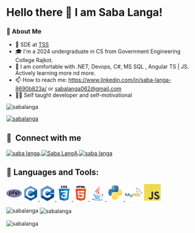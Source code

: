 # Hello there 👋 I am Saba Langa!
### :raising_hand: About Me

- 💼 SDE at [TSS](https://www.trackwizz.com/)
- 🎓 I'm a 2024 undergraduate in CS from Government Engineering College Rajkot.
- 🌱 I am comfortable with .NET, Devops, C#, MS SQL , Angular TS | JS. Actively learning more nd more.
- 📫 How to reach me: https://www.linkedin.com/in/saba-langa-8690b823a/  or sabalanga062@gmail.com 
- :woman_technologist: Self taught developer and self-motivational 

<p align="left"> <img src="https://komarev.com/ghpvc/?username=sabalanga06&label=Profile%20views&color=0e75b6&style=flat" alt="sabalanga" /> </p>

<p align="left"> <a href="https://github.com/ryo-ma/github-profile-trophy"><img src="https://github-profile-trophy.vercel.app/?username=sabalanga06" alt="sabalanga" /></a> </p>

<!-- connect with me -->
<h2> 🔗&nbsp; Connect with me </h2>
<p align="left">
  
  <!-- LinkedIn-->
  <a href="http://www.linkedin.com/in/saba-langa-8690b823a" target="blank">
    <img align="center" src="https://raw.githubusercontent.com/rahuldkjain/github-profile-readme-generator/master/src/images/icons/Social/linked-in-alt.svg" alt="saba langa" height="50" width="50" />
  </a>
  
  <!--Instagram-->
  <a href="https://instagram.com/_.saba._0101._/" target="blank">
    <img align="center" src="https://raw.githubusercontent.com/rahuldkjain/github-profile-readme-generator/master/src/images/icons/Social/instagram.svg" alt="Saba LangA" height="50" width="50" />
  </a>
   <a href="https://github.com/sabalanga06/" target="blank">
    <img align="center" src="https://cdn.jsdelivr.net/npm/simple-icons@3.0.1/icons/github.svg" alt="saba langa" height="50" width="50" />
  </a>
  
 ## 🚀 Languages and Tools:

<p align="left"> 
<a href="https://www.w3schools.com/php/" target="_blank" rel="noreferrer"><img src="https://raw.githubusercontent.com/devicons/devicon/master/icons/php/php-original.svg" alt="php" title="php" width="40" height="40"/></a>
 <a href="https://www.cprogramming.com/" target="_blank" rel="noreferrer"> <img src="https://raw.githubusercontent.com/devicons/devicon/master/icons/c/c-original.svg" alt="c" title="c" width="40" height="40"/> </a> 
 <a href="https://www.w3schools.com/cpp/" target="_blank" rel="noreferrer"> <img src="https://raw.githubusercontent.com/devicons/devicon/master/icons/cplusplus/cplusplus-original.svg" alt="cplusplus" title="c++" width="40" height="40"/> </a>
 <a href="https://www.w3schools.com/css/" target="_blank" rel="noreferrer"> <img src="https://raw.githubusercontent.com/devicons/devicon/master/icons/css3/css3-original-wordmark.svg" alt="css3" title="css"width="40" height="40"/> </a>
 <a href="https://www.w3.org/html/" target="_blank" rel="noreferrer"> <img src="https://raw.githubusercontent.com/devicons/devicon/master/icons/html5/html5-original-wordmark.svg" alt="html5" title="html" width="40" height="40"/> </a> 
 <a href="https://www.java.com" target="_blank" rel="noreferrer"> <img src="https://raw.githubusercontent.com/devicons/devicon/master/icons/java/java-original.svg" alt="java" title="java" width="40" height="40"/> </a>
 <a href="https://www.tutorialspoint.com/python/index.htm" target="_blank" rel="noreferrer"><img src="https://raw.githubusercontent.com/devicons/devicon/master/icons/python/python-original.svg" title = "Python" width = "45px" height = "45px" /> </a> 
 <a href="https://www.w3schools.com/MySQL/default.asp"><img src="https://raw.githubusercontent.com/devicons/devicon/master/icons/mysql/mysql-original-wordmark.svg" title = "MySQL" width = "45px" height = "45px" /></a>
 <a href="https://www.w3schools.com/js/"><img src="https://raw.githubusercontent.com/devicons/devicon/master/icons/javascript/javascript-original.svg" title = "JavaScript" width = "45px" height = "45px" /></a>
</p>

<p><img align="left" src="https://github-readme-stats.vercel.app/api/top-langs?username=sabalanga06&show_icons=true&locale=en&layout=compact" alt="sabalanga" /></p>

<p>&nbsp;<img align="center" src="https://github-readme-stats.vercel.app/api?username=sabalanga06&show_icons=true&locale=en" alt="sabalanga" /></p>

<p><img align="center" src="https://github-readme-streak-stats.herokuapp.com/?user=sabalanga06&" alt="sabalanga" /></p>
